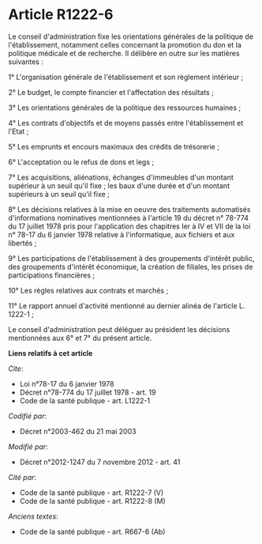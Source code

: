 # Article R1222-6

Le conseil d'administration fixe les orientations générales de la politique de l'établissement, notamment celles concernant
la promotion du don et la politique médicale et de recherche. Il délibère en outre sur les matières suivantes :

1° L'organisation générale de l'établissement et son règlement intérieur ;

2° Le budget,  le compte financier et l'affectation des résultats ;

3° Les orientations générales de la politique des ressources humaines ;

4° Les contrats d'objectifs et de moyens passés entre l'établissement et l'Etat ;

5° Les emprunts et encours maximaux des crédits de trésorerie ;

6° L'acceptation ou le refus de dons et legs ;

7° Les acquisitions, aliénations, échanges d'immeubles d'un montant supérieur à un seuil qu'il fixe ; les baux d'une durée et
d'un montant supérieurs à un seuil qu'il fixe ;

8° Les décisions relatives à la mise en oeuvre des traitements automatisés d'informations nominatives mentionnées à l'article
19 du décret n° 78-774 du 17 juillet 1978 pris pour l'application des chapitres Ier à IV et VII de la loi n° 78-17 du 6
janvier 1978 relative à l'informatique, aux fichiers et aux libertés ;

9° Les participations de l'établissement à des groupements d'intérêt public, des groupements d'intérêt économique, la
création de filiales, les prises de participations financières ;

10° Les règles relatives aux contrats et marchés ;

11° Le rapport annuel d'activité mentionné au dernier alinéa de l'article L. 1222-1 ;

Le conseil d'administration peut déléguer au président les décisions mentionnées aux 6° et 7° du présent article.

**Liens relatifs à cet article**

_Cite_:

  - Loi n°78-17 du 6 janvier 1978
  - Décret n°78-774 du 17 juillet 1978 - art. 19
  - Code de la santé publique - art. L1222-1

_Codifié par_:

  - Décret n°2003-462 du 21 mai 2003

_Modifié par_:

  - Décret n°2012-1247 du 7 novembre 2012 - art. 41

_Cité par_:

  - Code de la santé publique - art. R1222-7 (V)
  - Code de la santé publique - art. R1222-8 (M)

_Anciens textes_:

  - Code de la santé publique - art. R667-6 (Ab)
